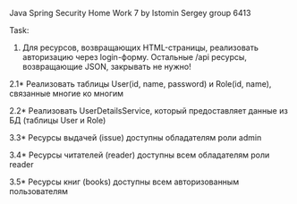 Java Spring Security Home Work 7
by Istomin Sergey group 6413  

Task:  

1. Для ресурсов, возвращающих HTML-страницы, реализовать авторизацию через login-форму.
Остальные /api ресурсы, возвращающие JSON, закрывать не нужно!

2.1* Реализовать таблицы User(id, name, password) и Role(id, name), связанные многие ко многим  

2.2* Реализовать UserDetailsService, который предоставляет данные из БД (таблицы User и Role)  

3.3* Ресурсы выдачей (issue) доступны обладателям роли admin  

3.4* Ресурсы читателей (reader) доступны всем обладателям роли reader  

3.5* Ресурсы книг (books) доступны всем авторизованным пользователям
